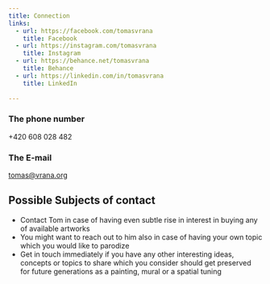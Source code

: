 ```yaml
---
title: Connection
links:
  - url: https://facebook.com/tomasvrana
    title: Facebook
  - url: https://instagram.com/tomasvrana
    title: Instagram
  - url: https://behance.net/tomasvrana
    title: Behance
  - url: https://linkedin.com/in/tomasvrana
    title: LinkedIn
    
---
```

### The phone number

+420 608 028 482

### The E-mail

tomas@vrana.org

## Possible Subjects of contact

- Contact Tom in case of having even subtle rise in interest in buying any of available artworks
- You might want to reach out to him also in case of having your own topic which you would like to parodize
- Get in touch immediately if you have any other interesting ideas, concepts or topics to share which you consider should get preserved for future generations as a painting, mural or a spatial tuning
